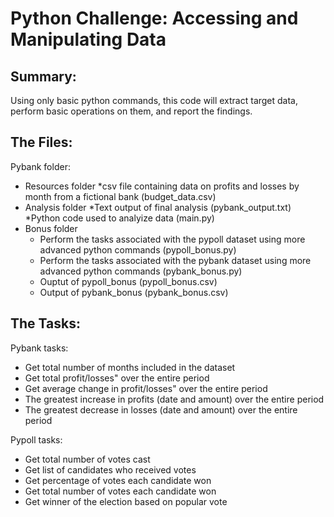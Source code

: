 # Python Challenge: Accessing and Manipulating Data

## Summary:
Using only basic python commands, this code will extract target data, perform basic operations on them, and report the findings.


## The Files:
Pybank folder:
* Resources folder
    *csv file containing data on profits and losses by month from a fictional bank (budget_data.csv)
* Analysis folder
    *Text output of final analysis (pybank_output.txt)
    *Python code used to analyize data (main.py)
* Bonus folder
    * Perform the tasks associated with the pypoll dataset using more advanced python commands (pypoll_bonus.py)
    * Perform the tasks associated with the pybank dataset using more advanced python commands (pybank_bonus.py)
    * Ouptut of pypoll_bonus (pypoll_bonus.csv)
    * Output of pybank_bonus (pybank_bonus.csv)


## The Tasks:
Pybank tasks:
* Get total number of months included in the dataset
* Get total profit/losses" over the entire period
* Get average change in profit/losses" over the entire period
* The greatest increase in profits (date and amount) over the entire period
* The greatest decrease in losses (date and amount) over the entire period


Pypoll tasks:
* Get total number of votes cast
* Get list of candidates who received votes
* Get percentage of votes each candidate won
* Get total number of votes each candidate won
* Get winner of the election based on popular vote

